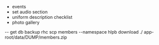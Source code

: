 - events
- set audio section
- uniform description checklist
- photo gallery

-- get db backup
rhc scp members --namespace hlpb download ./ app-root/data/DUMP/members.zip
